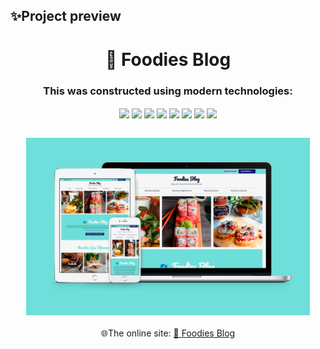 ## ✨Project preview

<h1 align=center>🥣 Foodies Blog</h1>

<h3 align="center">This was constructed using modern technologies:</h3>
<p align="center">
    <img align="center"  src="https://img.shields.io/badge/HTML5-E34F26?style=for-the-badge&logo=html5&logoColor=white">
    <img align="center"  src="https://img.shields.io/badge/Pug-F7DF1E?style=for-the-badge&logo=pug&logoColor=black">
    <img align="center"  src="https://img.shields.io/badge/CSS3-1572B6?style=for-the-badge&logo=css3&logoColor=white">
    <img align="center"  src="https://img.shields.io/badge/JavaScript-F7DF1E?style=for-the-badge&logo=javascript&logoColor=black">
    <img align="center"  src="https://img.shields.io/badge/Node.js-43853D?style=for-the-badge&logo=node.js&logoColor=white">
    <img align="center"  src="https://img.shields.io/badge/Express.js-404D59?style=for-the-badge">
    <img align="center"  src="https://img.shields.io/badge/MongoDB-4EA94B?style=for-the-badge&logo=mongodb&logoColor=white">
    <img align="center"  src="https://img.shields.io/badge/Mongoose-14354C?style=for-the-badge&logo=mongoose&logoColor=white">
    
</p>

<br/>

<div align=center><img src="public/img/H-foodiesBlog.png"  width="90%"/></div>
<br/>

<div align=center>
<span align=center>🌐The online site: <a href="https://foodies-blog-app.onrender.com" target="_blank">🥣 Foodies Blog</a></span>
</div>

</br>
